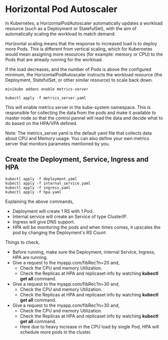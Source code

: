 # Horizontal Pod Autoscaler

In Kubernetes, a HorizontalPodAutoscaler automatically updates a workload resource (such as a Deployment or StatefulSet), with the aim of automatically scaling the workload to match demand.

Horizontal scaling means that the response to increased load is to deploy more Pods. This is different from vertical scaling, which for Kubernetes would mean assigning more resources (for example: memory or CPU) to the Pods that are already running for the workload.

If the load decreases, and the number of Pods is above the configured minimum, the HorizontalPodAutoscaler instructs the workload resource (the Deployment, StatefulSet, or other similar resource) to scale back down.

```
minikube addons enable metrics-server
```

```
kubectl apply -f metrics_server.yaml
```

This will enable metrics server in the kube-system namespace. This is responsible for collecting the data from the pods and make it available to master node so that the control pannel will read the data and decide what to do based on the HPA/VPA defined.

Note: The metrics_server.yaml is the default yaml file that collects data about CPU and Memory usage. You can also define your own metrics server that monitors parametes mentioned by you.


## Create the Deployment, Service, Ingress and HPA


```
kubectl apply -f deployment.yaml
kubectl apply -f internal_service.yaml
kubectl apply -f ingress.yaml
kubectl apply -f hpa.yaml
```

Explaining the above commands,
* Deployment will create 1 RS with 1 Pod.
* Internal service will create an Service of type ClusterIP.
* Ingress will give DNS support.
* HPA will be monitoring the pods and when times comes, it upscales the pod by changing the Deployment's RS Count

Things to check,
* Before running, make sure the Deployment, internal Service, Ingress, HPA are running.
* Give a request to the myapp.com/fibRec?n=20 and,
  * Check the CPU and memory Utilization.
  * Check the Replicas at HPA and replicaset info by watching **kubectl get all** command.
* Give a request to the myapp.com/fibRec?n=30 and,
  * Check the CPU and memory Utilization.
  * Check the Replicas at HPA and replicaset info by watching **kubectl get all** command.
* Give a request to the myapp.com/fibRec?n=30 and,
  * Check the CPU and memory Utilization.
  * Check the Replicas at HPA and replicaset info by watching **kubectl get all** command.
  * Here due to heavy increase in the CPU load by single Pod, HPA will schedule more pods in the cluster.
